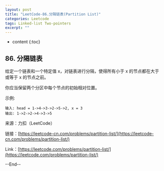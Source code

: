 ```yaml
---
layout: post
title: "LeetCode-86.分隔链表(Partition List)"
categories: Leetcode
tags: Linked-list Two-pointers
excerpt: ""
---
```


* content
{:toc}

## 86. 分隔链表

给定一个链表和一个特定值 x，对链表进行分隔，使得所有小于 x 的节点都在大于或等于 x 的节点之前。

你应当保留两个分区中每个节点的初始相对位置。

示例:

```
输入: head = 1->4->3->2->5->2, x = 3
输出: 1->2->2->4->3->5
```

来源：力扣（LeetCode）

链接：[https://leetcode-cn.com/problems/partition-list/](https://leetcode-cn.com/problems/partition-list/)

Link：[https://leetcode.com/problems/partition-list/](https://leetcode.com/problems/partition-list/)



--End--
